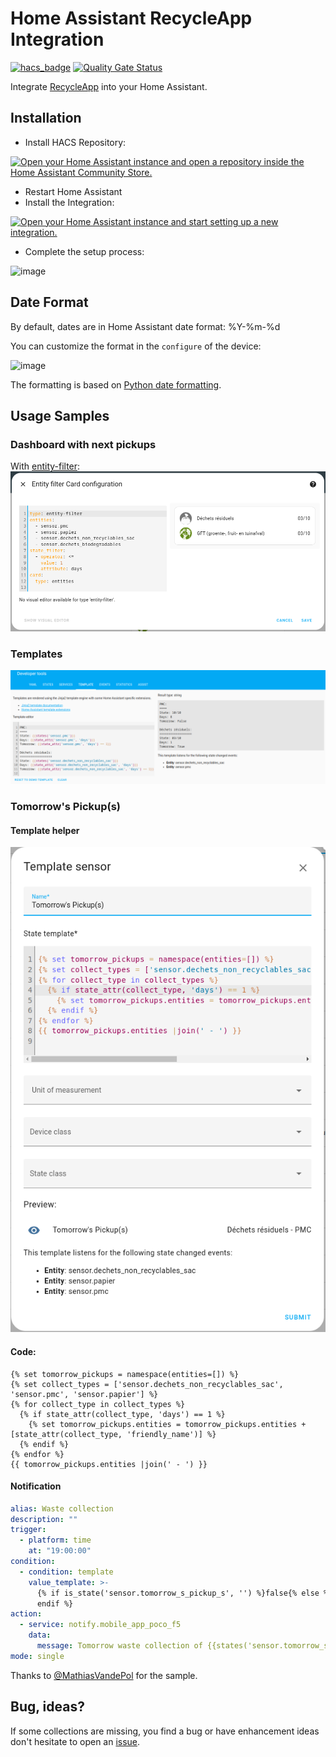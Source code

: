 # Home Assistant RecycleApp Integration
[![hacs_badge](https://img.shields.io/badge/HACS-Default-41BDF5.svg)](https://github.com/hacs/integration)
[![Quality Gate Status](https://sonarcloud.io/api/project_badges/measure?project=olibos_HomeAssistant-RecycleApp&metric=alert_status)](https://sonarcloud.io/summary/new_code?id=olibos_HomeAssistant-RecycleApp)

Integrate [RecycleApp](https://recycleapp.be/) into your Home Assistant.

## Installation
* Install HACS Repository:

[![Open your Home Assistant instance and open a repository inside the Home Assistant Community Store.](https://my.home-assistant.io/badges/hacs_repository.svg)](https://my.home-assistant.io/redirect/hacs_repository/?owner=olibos&repository=HomeAssistant-RecycleApp&category=integration)
* Restart Home Assistant
* Install the Integration:

[![Open your Home Assistant instance and start setting up a new integration.](https://my.home-assistant.io/badges/config_flow_start.svg)](https://my.home-assistant.io/redirect/config_flow_start/?domain=recycle_app)
* Complete the setup process:

![image](https://user-images.githubusercontent.com/6031263/210235247-a685013c-5dc9-49c5-a8a0-372d08a215fb.png)

## Date Format
By default, dates are in Home Assistant date format: %Y-%m-%d

You can customize the format in the `configure` of the device:

![image](https://github.com/olibos/HomeAssistant-RecycleApp/assets/6031263/7eec3a92-4d72-4908-aa15-72aec30446fc)

The formatting is based on [Python date formatting](https://docs.python.org/3/library/datetime.html#format-codes).

## Usage Samples

### Dashboard with next pickups
With [entity-filter](https://www.home-assistant.io/dashboards/entity-filter/):
![entity-filter](docs/images/entity-filter.png)

### Templates
![templates](docs/images/templates.png)

### Tomorrow's Pickup(s)
#### Template helper
![tomorrows](docs/images/tomorrow.png)
#### Code:
```jinja
{% set tomorrow_pickups = namespace(entities=[]) %}
{% set collect_types = ['sensor.dechets_non_recyclables_sac', 'sensor.pmc', 'sensor.papier'] %}
{% for collect_type in collect_types %}
  {% if state_attr(collect_type, 'days') == 1 %}
    {% set tomorrow_pickups.entities = tomorrow_pickups.entities + [state_attr(collect_type, 'friendly_name')] %}
  {% endif %}
{% endfor %}
{{ tomorrow_pickups.entities |join(' - ') }}
```

#### Notification
```yml
alias: Waste collection
description: ""
trigger:
  - platform: time
    at: "19:00:00"
condition:
  - condition: template
    value_template: >-
      {% if is_state('sensor.tomorrow_s_pickup_s', '') %}false{% else %}true{%
      endif %}
action:
  - service: notify.mobile_app_poco_f5
    data:
      message: Tomorrow waste collection of {{states('sensor.tomorrow_s_pickup_s')}}
mode: single
```
Thanks to [@MathiasVandePol](https://github.com/MathiasVandePol) for the sample.

## Bug, ideas?
If some collections are missing, you find a bug or have enhancement ideas don't hesitate to open an [issue](https://github.com/olibos/HomeAssistant-RecycleApp/issues/new).
